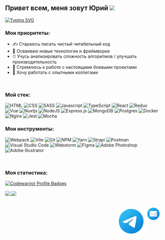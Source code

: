 ## Привет всем, меня зовут Юрий <img src="https://github.com/blackcater/blackcater/raw/main/images/Hi.gif" height="26"/>

[![Typing SVG](https://readme-typing-svg.herokuapp.com?size=22&duration=3500&color=58a6ff&width=500&height=40&lines=%D0%AF%20%D0%BD%D0%B0%D1%87%D0%B8%D0%BD%D0%B0%D1%8E%D1%89%D0%B8%D0%B9%20+frontend+%D1%80%D0%B0%D0%B7%D1%80%D0%B0%D0%B1%D0%BE%D1%82%D1%87%D0%B8%D0%BA)](https://git.io/typing-svg)

### Мои приоритеты:

- ✍ Стараюсь писать чистый читабельный код
- 🚀 Осваиваю новые технологии и фреймворки
- ⏱ Учусь анализировать сложность алгоритмов / улучшать производительность
- 🎯 Стремлюсь к работе с настоящими боевыми проектами
- 🔞 Хочу работать с опытными коллегами

<br>

### Мой стек:

![HTML](https://img.shields.io/badge/-HTML-20232a?style=for-the-badge&logo=html5)
![CSS](https://img.shields.io/badge/-CSS-20232a?style=for-the-badge&logo=css3)
![SASS](https://img.shields.io/badge/-SASS-20232a?style=for-the-badge&logo=SASS)
![Javascript](https://img.shields.io/badge/-Javascript-20232a?style=for-the-badge&logo=Javascript)
![TypeScript](https://img.shields.io/badge/-TypeScript-20232a?style=for-the-badge&logo=TypeScript)
![React](https://img.shields.io/badge/-React-20232a?style=for-the-badge&logo=React)
![Redux](https://img.shields.io/badge/-Redux-20232a?style=for-the-badge&logo=Redux)
![Vue](https://img.shields.io/badge/vue-20232a?style=for-the-badge&logo=vuedotjs)
![Nuxtjs](https://img.shields.io/badge/Nuxt-20232a?style=for-the-badge&logo=nuxtdotjs)
![NodeJS](https://img.shields.io/badge/-node-20232a?style=for-the-badge&logo=node.js)
![Express.js](https://img.shields.io/badge/-express-20232a?style=for-the-badge&logo=express)
![MongoDB](https://img.shields.io/badge/-MongoDB-20232a?style=for-the-badge&logo=mongodb)
![Postgres](https://img.shields.io/badge/postgresql-20232a?style=for-the-badge&logo=postgresql)
![Docker](https://img.shields.io/badge/Docker-20232a?style=for-the-badge&logo=Docker)
![Nginx](https://img.shields.io/badge/nginx-20232a?style=for-the-badge&logo=nginx)
![Jest](https://img.shields.io/badge/-jest-20232a?style=for-the-badge&logo=jest)
![Mocha](https://img.shields.io/badge/-mocha-20232a?style=for-the-badge&logo=mocha)

### Мои инструменты:

![Webpack](https://img.shields.io/badge/-Webpack-20232a?style=for-the-badge&logo=Webpack)
![Vite](https://img.shields.io/badge/vite-20232a?style=for-the-badge&logo=vite)
![Git](https://img.shields.io/badge/git-20232a?style=for-the-badge&logo=git)
![NPM](https://img.shields.io/badge/NPM-20232a?style=for-the-badge&logo=npm)
![Yarn](https://img.shields.io/badge/yarn-20232a?style=for-the-badge&logo=yarn)
![Strapi](https://img.shields.io/badge/strapi-20232a?style=for-the-badge&logo=strapi)
![Postman](https://img.shields.io/badge/-Postman-20232a?style=for-the-badge&logo=postman)
![Visual Studio Code](https://img.shields.io/badge/VScode-20232a?style=for-the-badge&logo=visual-studio-code)
![Webstorm](https://img.shields.io/badge/Webstorm-20232a?style=for-the-badge&logo=Webstorm)
![Figma](https://img.shields.io/badge/Figma-20232a?style=for-the-badge&logo=Figma)
![Adobe Photoshop](https://img.shields.io/badge/photoshop-20232a?style=for-the-badge&logo=adobe%20photoshop)
![Adobe Illustrator](https://img.shields.io/badge/illustrator-20232a?style=for-the-badge&logo=adobe%20illustrator)

<br>

### Моя статистика:

[![Codewarrior Profile Badges](https://www.codewars.com/users/Yurick/badges/large)](https://www.codewars.com/users/Yurick)

<a href="https://github-readme-stats.vercel.app/api?username=KarpovYuri&show_icons=true&hide_border=trueshow_icons=true&theme=react">
  <img  align="center" height="167" src="https://github-readme-stats.vercel.app/api?username=KarpovYuri&show_icons=true&hide_border=trueshow_icons=true&theme=react" />
</a>
<a href="https://github-readme-stats.vercel.app/api/top-langs/?username=KarpovYuri&layout=compact&theme=react">
  <img align="center" height="167" src="https://github-readme-stats.vercel.app/api/top-langs/?username=KarpovYuri&langs_count=6&layout=compact&theme=react" />
</a>

<br>
<br>
<br>

<a href="mailto:yurick@bk.ru">
  <img align="right" alt="Карпов Юрий | Email" src="https://raw.githubusercontent.com/KarpovYuri/KarpovYuri/master/assets/email.png" />
</a>
<a href="https://t.me/karpov_y">
  <img align="right" alt="Карпов Юрий | Телеграм" src="https://raw.githubusercontent.com/KarpovYuri/KarpovYuri/master/assets/telegram.svg" />
</a>
